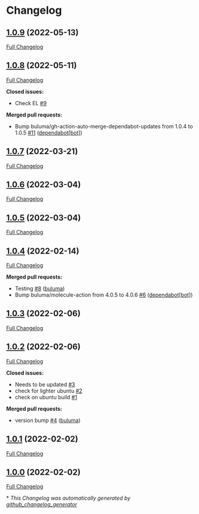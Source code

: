 # Changelog

## [1.0.9](https://github.com/buluma/ansible-role-etherpad/tree/1.0.9) (2022-05-13)

[Full Changelog](https://github.com/buluma/ansible-role-etherpad/compare/1.0.8...1.0.9)

## [1.0.8](https://github.com/buluma/ansible-role-etherpad/tree/1.0.8) (2022-05-11)

[Full Changelog](https://github.com/buluma/ansible-role-etherpad/compare/1.0.7...1.0.8)

**Closed issues:**

- Check EL [\#9](https://github.com/buluma/ansible-role-etherpad/issues/9)

**Merged pull requests:**

- Bump buluma/gh-action-auto-merge-dependabot-updates from 1.0.4 to 1.0.5 [\#11](https://github.com/buluma/ansible-role-etherpad/pull/11) ([dependabot[bot]](https://github.com/apps/dependabot))

## [1.0.7](https://github.com/buluma/ansible-role-etherpad/tree/1.0.7) (2022-03-21)

[Full Changelog](https://github.com/buluma/ansible-role-etherpad/compare/1.0.6...1.0.7)

## [1.0.6](https://github.com/buluma/ansible-role-etherpad/tree/1.0.6) (2022-03-04)

[Full Changelog](https://github.com/buluma/ansible-role-etherpad/compare/1.0.5...1.0.6)

## [1.0.5](https://github.com/buluma/ansible-role-etherpad/tree/1.0.5) (2022-03-04)

[Full Changelog](https://github.com/buluma/ansible-role-etherpad/compare/1.0.4...1.0.5)

## [1.0.4](https://github.com/buluma/ansible-role-etherpad/tree/1.0.4) (2022-02-14)

[Full Changelog](https://github.com/buluma/ansible-role-etherpad/compare/1.0.3...1.0.4)

**Merged pull requests:**

- Testing [\#8](https://github.com/buluma/ansible-role-etherpad/pull/8) ([buluma](https://github.com/buluma))
- Bump buluma/molecule-action from 4.0.5 to 4.0.6 [\#6](https://github.com/buluma/ansible-role-etherpad/pull/6) ([dependabot[bot]](https://github.com/apps/dependabot))

## [1.0.3](https://github.com/buluma/ansible-role-etherpad/tree/1.0.3) (2022-02-06)

[Full Changelog](https://github.com/buluma/ansible-role-etherpad/compare/1.0.2...1.0.3)

## [1.0.2](https://github.com/buluma/ansible-role-etherpad/tree/1.0.2) (2022-02-06)

[Full Changelog](https://github.com/buluma/ansible-role-etherpad/compare/1.0.1...1.0.2)

**Closed issues:**

- Needs to be updated [\#3](https://github.com/buluma/ansible-role-etherpad/issues/3)
- check for lighter ubuntu [\#2](https://github.com/buluma/ansible-role-etherpad/issues/2)
- check on ubuntu build [\#1](https://github.com/buluma/ansible-role-etherpad/issues/1)

**Merged pull requests:**

- version bump [\#4](https://github.com/buluma/ansible-role-etherpad/pull/4) ([buluma](https://github.com/buluma))

## [1.0.1](https://github.com/buluma/ansible-role-etherpad/tree/1.0.1) (2022-02-02)

[Full Changelog](https://github.com/buluma/ansible-role-etherpad/compare/1.0.0...1.0.1)

## [1.0.0](https://github.com/buluma/ansible-role-etherpad/tree/1.0.0) (2022-02-02)

[Full Changelog](https://github.com/buluma/ansible-role-etherpad/compare/88d2d3431a6bbfed5fd40bb5239d91e760f540e9...1.0.0)



\* *This Changelog was automatically generated by [github_changelog_generator](https://github.com/github-changelog-generator/github-changelog-generator)*
